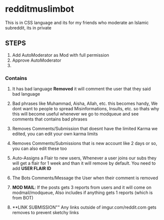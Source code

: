 # redditmuslimbot
This is in CSS language and its for my friends who moderate an Islamic subreddit, its in private

## STEPS
1. Add AutoModerator as Mod with full permission
2. Approve AutoModerator
3. 

### Contains
1. It has bad language **Removed** it will comment the user that they said bad language 

2. Bad phrases like Muhammad, Aisha, Allah, etc. this becomes handy, We dont want to people to spread Misinformations, Insults, etc. so thats why this will become useful whenever we go to modqueue and see comments that contains bad phrases 

3. Removes Comments/Submission that doesnt have the limited Karma we edited, you can edit your own karma limits 

4. Removes Comments/Submissions that is new account like 2 days or so, you can also edit these too

5. Auto-Assigns a Flair to new users, Whenever a user joins our subs they will get a flair for 1 week and than it will remove by default. You need to add **USER FLAIR ID**

6. The Bots Comments/Message the User when their comment is removed 

7. **MOD MAIL**: If the posts gets 3 reports from users and it will come on modmail/modqueue, Also includes if anything gets 1 reports (which is from BOT) 

8. **LINK SUBMISSION"" Any links outside of imgur.com/reddit.com gets removes to prevent sketchy links
